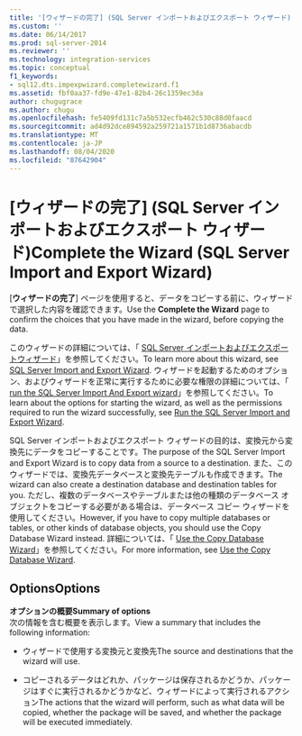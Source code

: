 ```yaml
---
title: '[ウィザードの完了] (SQL Server インポートおよびエクスポート ウィザード) | Microsoft Docs'
ms.custom: ''
ms.date: 06/14/2017
ms.prod: sql-server-2014
ms.reviewer: ''
ms.technology: integration-services
ms.topic: conceptual
f1_keywords:
- sql12.dts.impexpwizard.completewizard.f1
ms.assetid: fbf0aa37-fd9e-47e1-82b4-26c1359ec3da
author: chugugrace
ms.author: chugu
ms.openlocfilehash: fe5409fd131c7a5b532ecfb462c530c88d0faacd
ms.sourcegitcommit: ad4d92dce894592a259721a1571b1d8736abacdb
ms.translationtype: MT
ms.contentlocale: ja-JP
ms.lasthandoff: 08/04/2020
ms.locfileid: "87642904"
---
```

# <a name="complete-the-wizard-sql-server-import-and-export-wizard"></a><span data-ttu-id="c604b-102">[ウィザードの完了] (SQL Server インポートおよびエクスポート ウィザード)</span><span class="sxs-lookup"><span data-stu-id="c604b-102">Complete the Wizard (SQL Server Import and Export Wizard)</span></span>
  <span data-ttu-id="c604b-103">[**ウィザードの完了**] ページを使用すると、データをコピーする前に、ウィザードで選択した内容を確認できます。</span><span class="sxs-lookup"><span data-stu-id="c604b-103">Use the **Complete the Wizard** page to confirm the choices that you have made in the wizard, before copying the data.</span></span>  
  
 <span data-ttu-id="c604b-104">このウィザードの詳細については、「 [SQL Server インポートおよびエクスポートウィザード](import-and-export-data-with-the-sql-server-import-and-export-wizard.md)」を参照してください。</span><span class="sxs-lookup"><span data-stu-id="c604b-104">To learn more about this wizard, see [SQL Server Import and Export Wizard](import-and-export-data-with-the-sql-server-import-and-export-wizard.md).</span></span> <span data-ttu-id="c604b-105">ウィザードを起動するためのオプション、およびウィザードを正常に実行するために必要な権限の詳細については、「 [run the SQL Server Import And Export wizard](start-the-sql-server-import-and-export-wizard.md)」を参照してください。</span><span class="sxs-lookup"><span data-stu-id="c604b-105">To learn about the options for starting the wizard, as well as the permissions required to run the wizard successfully, see [Run the SQL Server Import and Export Wizard](start-the-sql-server-import-and-export-wizard.md).</span></span>  
  
 <span data-ttu-id="c604b-106">SQL Server インポートおよびエクスポート ウィザードの目的は、変換元から変換先にデータをコピーすることです。</span><span class="sxs-lookup"><span data-stu-id="c604b-106">The purpose of the SQL Server Import and Export Wizard is to copy data from a source to a destination.</span></span> <span data-ttu-id="c604b-107">また、このウィザードでは、変換先データベースと変換先テーブルも作成できます。</span><span class="sxs-lookup"><span data-stu-id="c604b-107">The wizard can also create a destination database and destination tables for you.</span></span> <span data-ttu-id="c604b-108">ただし、複数のデータベースやテーブルまたは他の種類のデータベース オブジェクトをコピーする必要がある場合は、データベース コピー ウィザードを使用してください。</span><span class="sxs-lookup"><span data-stu-id="c604b-108">However, if you have to copy multiple databases or tables, or other kinds of database objects, you should use the Copy Database Wizard instead.</span></span> <span data-ttu-id="c604b-109">詳細については、「 [Use the Copy Database Wizard](../../relational-databases/databases/use-the-copy-database-wizard.md)」を参照してください。</span><span class="sxs-lookup"><span data-stu-id="c604b-109">For more information, see [Use the Copy Database Wizard](../../relational-databases/databases/use-the-copy-database-wizard.md).</span></span>  
  
## <a name="options"></a><span data-ttu-id="c604b-110">Options</span><span class="sxs-lookup"><span data-stu-id="c604b-110">Options</span></span>  
 <span data-ttu-id="c604b-111">**オプションの概要**</span><span class="sxs-lookup"><span data-stu-id="c604b-111">**Summary of options**</span></span>  
 <span data-ttu-id="c604b-112">次の情報を含む概要を表示します。</span><span class="sxs-lookup"><span data-stu-id="c604b-112">View a summary that includes the following information:</span></span>  
  
-   <span data-ttu-id="c604b-113">ウィザードで使用する変換元と変換先</span><span class="sxs-lookup"><span data-stu-id="c604b-113">The source and destinations that the wizard will use.</span></span>  
  
-   <span data-ttu-id="c604b-114">コピーされるデータはどれか、パッケージは保存されるかどうか、パッケージはすぐに実行されるかどうかなど、ウィザードによって実行されるアクション</span><span class="sxs-lookup"><span data-stu-id="c604b-114">The actions that the wizard will perform, such as what data will be copied, whether the package will be saved, and whether the package will be executed immediately.</span></span>  
  
  
